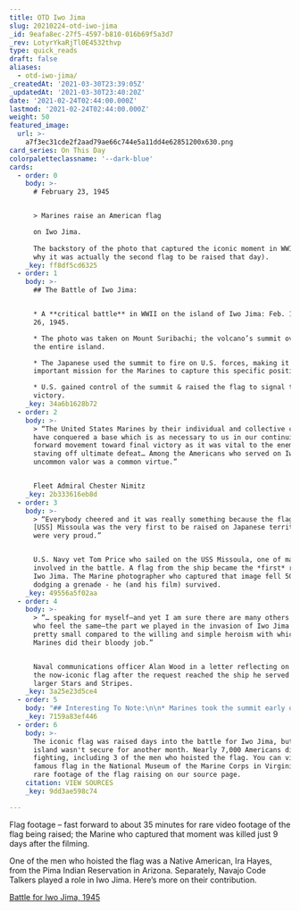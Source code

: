 ```yaml
---
title: OTD Iwo Jima
slug: 20210224-otd-iwo-jima
_id: 9eafa8ec-27f5-4597-b810-016b69f5a3d7
_rev: LotyrYkaRjTl0E4532thvp
type: quick_reads
draft: false
aliases:
  - otd-iwo-jima/
_createdAt: '2021-03-30T23:39:05Z'
_updatedAt: '2021-03-30T23:40:20Z'
date: '2021-02-24T02:44:00.000Z'
lastmod: '2021-02-24T02:44:00.000Z'
weight: 50
featured_image:
  url: >-
    a7f3ec31cde2f2aad79ae66c744e5a11dd4e62851200x630.png
card_series: On This Day
colorpaletteclassname: '--dark-blue'
cards:
  - order: 0
    body: >-
      # February 23, 1945


      > Marines raise an American flag  

      on Iwo Jima.  
        
      The backstory of the photo that captured the iconic moment in WWII (and
      why it was actually the second flag to be raised that day).
    _key: ff8df5cd6325
  - order: 1
    body: >-
      ## The Battle of Iwo Jima:


      * A **critical battle** in WWII on the island of Iwo Jima: Feb. 19 – March
      26, 1945.

      * The photo was taken on Mount Suribachi; the volcano’s summit overlooks
      the entire island.

      * The Japanese used the summit to fire on U.S. forces, making it an
      important mission for the Marines to capture this specific position.

      * U.S. gained control of the summit & raised the flag to signal the
      victory.
    _key: 34a6b1628b72
  - order: 2
    body: >-
      > “The United States Marines by their individual and collective courage
      have conquered a base which is as necessary to us in our continuing
      forward movement toward final victory as it was vital to the enemy in
      staving off ultimate defeat… Among the Americans who served on Iwo Island,
      uncommon valor was a common virtue.”


      Fleet Admiral Chester Nimitz
    _key: 2b333616eb8d
  - order: 3
    body: >-
      > “Everybody cheered and it was really something because the flag from the
      [USS] Missoula was the very first to be raised on Japanese territory… We
      were very proud.”


      U.S. Navy vet Tom Price who sailed on the USS Missoula, one of many ships
      involved in the battle. A flag from the ship became the *first* raised on
      Iwo Jima. The Marine photographer who captured that image fell 50 feet
      dodging a grenade - he (and his film) survived.
    _key: 49556a5f02aa
  - order: 4
    body: >-
      > “… speaking for myself—and yet I am sure there are many others aboard
      who feel the same—the part we played in the invasion of Iwo Jima was
      pretty small compared to the willing and simple heroism with which the
      Marines did their bloody job.”


      Naval communications officer Alan Wood in a letter reflecting on providing
      the now-iconic flag after the request reached the ship he served on for a
      larger Stars and Stripes.
    _key: 3a25e23d5ce4
  - order: 5
    body: "## Interesting To Note:\n\n* Marines took the summit early on Feb. 23, but **the Pulitzer prize-winning photograph was taken with a second flag later in the day** by AP photographer Joe Rosenthal.\n* Why? **The original flag was too small for everyone to see from**\_**below –** so a second patrol climbed to the summit to raise the larger flag.\n* 27 Medals of Honor awarded – more than any other battle in U.S. history."
    _key: 7159a83ef446
  - order: 6
    body: >-
      The iconic flag was raised days into the battle for Iwo Jima, but the
      island wasn't secure for another month. Nearly 7,000 Americans died in the
      fighting, including 3 of the men who hoisted the flag. You can view the
      famous flag in the National Museum of the Marine Corps in Virginia. See
      rare footage of the flag raising on our source page.
    citation: VIEW SOURCES
    _key: 9dd3ae598c74

---
```

Flag footage – fast forward to about 35 minutes for rare video footage of the flag being raised; the Marine who captured that moment was killed just 9 days after the filming.





One of the men who hoisted the flag was a Native American, Ira Hayes, from the Pima Indian Reservation in Arizona. Separately, Navajo Code Talkers played a role in Iwo Jima. Here’s more on their contribution.





[Battle for Iwo Jima, 1945](https://www.history.navy.mil/research/library/online-reading-room/title-list-alphabetically/b/battle-for-iwo-jima.html)